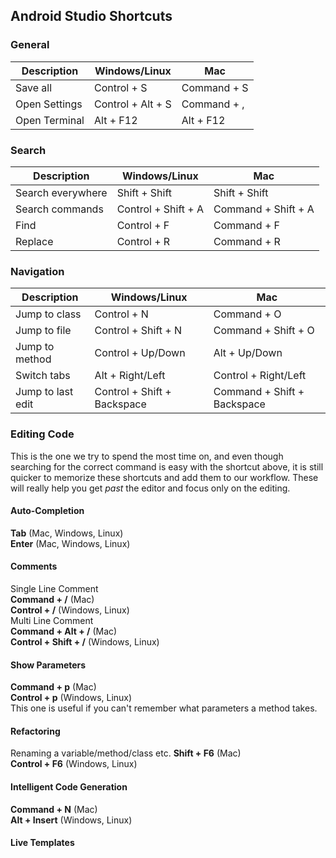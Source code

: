 ## Android Studio Shortcuts

### General  

| Description       | Windows/Linux        | Mac                 |  
| ----------------- | -------------------- | ------------------- |  
| Save all          | Control + S          | Command + S         |  
| Open Settings     | Control + Alt + S    | Command + ,         |  
| Open Terminal     | Alt + F12            | Alt + F12           |  

### Search

| Description       | Windows/Linux        | Mac                 |  
| ----------------- | -------------------- | ------------------- |  
| Search everywhere | Shift + Shift        | Shift + Shift       |  
| Search commands   | Control + Shift + A  | Command + Shift + A |  
| Find              | Control + F          | Command + F         |  
| Replace           | Control + R          | Command + R         |  

### Navigation  

| Description       | Windows/Linux               | Mac                         |  
| ----------------- | --------------------------- | --------------------------- |  
| Jump to class     | Control + N                 | Command + O                 |  
| Jump to file      | Control + Shift + N         | Command + Shift + O         |  
| Jump to method    | Control + Up/Down           | Alt + Up/Down               |  
| Switch tabs       | Alt + Right/Left            | Control + Right/Left        |  
| Jump to last edit | Control + Shift + Backspace | Command + Shift + Backspace |  

### Editing Code  
This is the one we try to spend the most time on, and even though searching for the correct command is easy with the shortcut above, it is still quicker to memorize these shortcuts and add them to our workflow. These will really help you get *past* the editor and focus only on the editing.  

#### Auto-Completion
**Tab** (Mac, Windows, Linux)  
**Enter** (Mac, Windows, Linux)  

#### Comments  
Single Line Comment  
**Command + /** (Mac)  
**Control + /** (Windows, Linux)  
Multi Line Comment  
**Command + Alt + /** (Mac)  
**Control + Shift + /** (Windows, Linux)  

#### Show Parameters  
**Command + p** (Mac)  
**Control + p** (Windows, Linux)  
This one is useful if you can't remember what parameters a method takes.  

#### Refactoring  
Renaming a variable/method/class etc.
**Shift + F6** (Mac)  
**Control + F6** (Windows, Linux)  

#### Intelligent Code Generation  
**Command + N** (Mac)  
**Alt + Insert** (Windows, Linux)  

#### Live Templates

